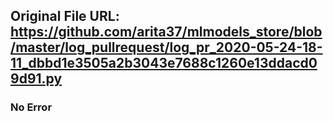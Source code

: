 ## Original File URL: https://github.com/arita37/mlmodels_store/blob/master/log_pullrequest/log_pr_2020-05-24-18-11_dbbd1e3505a2b3043e7688c1260e13ddacd09d91.py<br />

### No Error